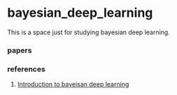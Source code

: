 # bayesian_deep_learning

This is a space just for studying bayesian deep learning.


### papers


### references
1. [Introduction to bayeisan deep learning](https://taeoh-kim.github.io/blog/bayesian-deep-learning-introduction/)
